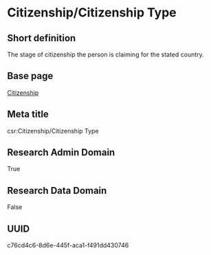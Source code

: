 # Citizenship/Citizenship Type
## Short definition
The stage of citizenship the person is claiming for the stated country.
## Base page
[Citizenship](../../Objects/Citizenship.md)
## Meta title
csr:Citizenship/Citizenship Type
## Research Admin Domain
True
## Research Data Domain
False
## UUID
c76cd4c6-8d6e-445f-aca1-f491dd430746
